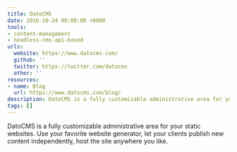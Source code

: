 ```yaml
---
title: DatoCMS
date: 2016-10-24 00:00:00 +0000
tools:
- content-management
- headless-cms-api-based
urls:
  website: https://www.datocms.com/
  github: ''
  twitter: https://twitter.com/datocms
  other: ''
resources:
- name: Blog
  url: https://www.datocms.com/blog/
description: DatoCMS is a fully customizable administrative area for your static websites.
tags: []
---
```

DatoCMS is a fully customizable administrative area for your static websites. Use your favorite website generator, let your clients publish new content independently, host the site anywhere you like.
